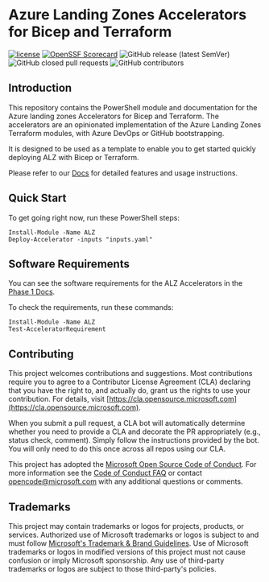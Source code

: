 # Azure Landing Zones Accelerators for Bicep and Terraform

[![license](https://img.shields.io/badge/License-MIT-purple.svg)](LICENSE)
[![OpenSSF Scorecard](https://api.scorecard.dev/projects/github.com/Azure/ALZ-PowerShell-Module/badge)](https://scorecard.dev/viewer/?uri=github.com/Azure/ALZ-PowerShell-Module)
![GitHub release (latest SemVer)](https://img.shields.io/github/v/release/Azure/ALZ-PowerShell-Module?style=flat&logo=github)
![GitHub closed pull requests](https://img.shields.io/github/issues-pr-closed/Azure/ALZ-PowerShell-Module)
![GitHub contributors](https://img.shields.io/github/contributors/Azure/ALZ-PowerShell-Module)

## Introduction

This repository contains the PowerShell module and documentation for the Azure landing zones Accelerators for Bicep and Terraform. The accelerators are an opinionated implementation of the Azure Landing Zones Terraform modules, with Azure DevOps or GitHub bootstrapping.

It is designed to be used as a template to enable you to get started quickly deploying ALZ with Bicep or Terraform.

Please refer to our [Docs](https://aka.ms/alz/acc) for detailed features and usage instructions.

## Quick Start

To get going right now, run these PowerShell steps:

```pwsh
Install-Module -Name ALZ
Deploy-Accelerator -inputs "inputs.yaml"
```

## Software Requirements

You can see the software requirements for the ALZ Accelerators in the [Phase 1 Docs](https://aka.ms/alz/acc/phase1).

To check the requirements, run these commands:

```pwsh
Install-Module -Name ALZ
Test-AcceleratorRequirement
```

## Contributing

This project welcomes contributions and suggestions.  Most contributions require you to agree to a
Contributor License Agreement (CLA) declaring that you have the right to, and actually do, grant us
the rights to use your contribution. For details, visit [https://cla.opensource.microsoft.com](https://cla.opensource.microsoft.com).

When you submit a pull request, a CLA bot will automatically determine whether you need to provide
a CLA and decorate the PR appropriately (e.g., status check, comment). Simply follow the instructions
provided by the bot. You will only need to do this once across all repos using our CLA.

This project has adopted the [Microsoft Open Source Code of Conduct](https://opensource.microsoft.com/codeofconduct/).
For more information see the [Code of Conduct FAQ](https://opensource.microsoft.com/codeofconduct/faq/) or
contact [opencode@microsoft.com](mailto:opencode@microsoft.com) with any additional questions or comments.

## Trademarks

This project may contain trademarks or logos for projects, products, or services. Authorized use of Microsoft
trademarks or logos is subject to and must follow
[Microsoft's Trademark & Brand Guidelines](https://www.microsoft.com/legal/intellectualproperty/trademarks/usage/general).
Use of Microsoft trademarks or logos in modified versions of this project must not cause confusion or imply Microsoft sponsorship.
Any use of third-party trademarks or logos are subject to those third-party's policies.
